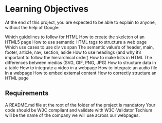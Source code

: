 # Learning Objectives
At the end of this project, you are expected to be able to explain to anyone, without the help of Google:

Which guidelines to follow for HTML
How to create the skeleton of an HTML5 page
How to use semantic HTML tags to structure a web page
Which use cases to use div vs span
The semantic value’s of header, main, footer, article, nav, section, aside
How to use headings (and why it’s important to follow the hierarchical order)
How to make lists in HTML
The differences between medias (SVG, GIF, PNG, JPG)
How to structure data in a table
How to integrate a video in a webpage
How to integrate an audio file in a webpage
How to embed external content
How to correctly structure an HTML page
## Requirements
A README.md file at the root of the folder of the project is mandatory
Your code should be W3C compliant and validate with W3C-Validator
Techium will be the name of the company we will use across our webpages.
